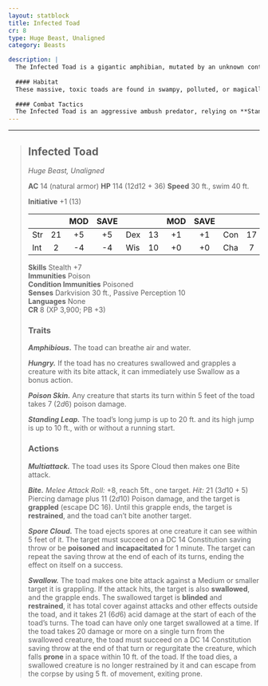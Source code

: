 ```yaml
---
layout: statblock
title: Infected Toad
cr: 8
type: Huge Beast, Unaligned
category: Beasts

description: |
  The Infected Toad is a gigantic amphibian, mutated by an unknown contagion or blight into a monstrous predator. Its skin is a slick, festering mass that constantly oozes toxic spores, making it a walking hazard. It is driven by relentless, primal hunger, seeking to incapacitate and consume any creature it encounters.
  
  #### Habitat
  These massive, toxic toads are found in swampy, polluted, or magically corrupted wetlands, deep marshes, and underground rivers. They thrive in environments where disease and decay are rampant, allowing their toxic nature to proliferate unchallenged.
  
  #### Combat Tactics
  The Infected Toad is an aggressive ambush predator, relying on **Standing Leap** and **Amphibious** to surprise its prey. It opens with its **Multiattack**, using **Spore Cloud** to incapacitate a target, then follows up with a **Bite** to grapple. If successful, its **Hungry** trait allows it to immediately use **Swallow** as a bonus action. Any enemy that remains close takes automatic damage from its **Poison Skin**, punishing melee combatants.
---
```


___
> ## Infected Toad
> *Huge Beast, Unaligned*
> 
> **AC** 14 (natural armor) **HP** 114 (12d12 + 36) **Speed** 30 ft., swim 40 ft.
> 
> **Initiative** +1 (13)
>
> | | | MOD | SAVE | | | MOD | SAVE | | | MOD | SAVE |
> |:--|:-:|:----:|:----:|:--|:-:|:----:|:----:|:--|:-:|:----:|:----:|
> |Str| 21| +5 | +5 |Dex| 13| +1 | +1 |Con| 17| +3 | +3 |
> |Int| 2| -4 | -4 |Wis| 10| +0 | +0 |Cha| 7| -2 | -2 |
>
> **Skills** Stealth +7  
> **Immunities** Poison  
> **Condition Immunities** Poisoned  
> **Senses** Darkvision 30 ft., Passive Perception 10  
> **Languages** None  
> **CR** 8 (XP 3,900; PB +3)
>
> ### Traits
>
> ***Amphibious.*** The toad can breathe air and water.
>
> ***Hungry.*** If the toad has no creatures swallowed and grapples a creature with its bite attack, it can immediately use Swallow as a bonus action.
>
> ***Poison Skin.*** Any creature that starts its turn within 5 feet of the toad takes 7 ($2d6$) poison damage.
>
> ***Standing Leap.*** The toad’s long jump is up to 20 ft. and its high jump is up to 10 ft., with or without a running start.
>
> ### Actions
>
> ***Multiattack.*** The toad uses its Spore Cloud then makes one Bite attack.
>
> ***Bite.*** *Melee Attack Roll:* +8, reach 5ft., one target. *Hit:* 21 ($3d10 + 5$) Piercing damage plus 11 ($2d10$) Poison damage, and the target is **grappled** (escape DC 16). Until this grapple ends, the target is **restrained**, and the toad can’t bite another target.
>
> ***Spore Cloud.*** The toad ejects spores at one creature it can see within 5 feet of it. The target must succeed on a DC 14 Constitution saving throw or be **poisoned** and **incapacitated** for 1 minute. The target can repeat the saving throw at the end of each of its turns, ending the effect on itself on a success.
>
> ***Swallow.*** The toad makes one bite attack against a Medium or smaller target it is grappling. If the attack hits, the target is also **swallowed**, and the grapple ends. The swallowed target is **blinded** and **restrained**, it has total cover against attacks and other effects outside the toad, and it takes 21 ($6d6$) acid damage at the start of each of the toad’s turns. The toad can have only one target swallowed at a time. If the toad takes 20 damage or more on a single turn from the swallowed creature, the toad must succeed on a DC 14 Constitution saving throw at the end of that turn or regurgitate the creature, which falls **prone** in a space within 10 ft. of the toad. If the toad dies, a swallowed creature is no longer restrained by it and can escape from the corpse by using 5 ft. of movement, exiting prone.